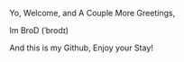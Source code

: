 
Yo, Welcome, and A Couple More Greetings,

Im BroD
(ˈbrodɪ)

And this is my Github,
Enjoy your Stay!


